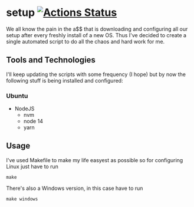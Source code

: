 # setup [![Actions Status](https://github.com/Andy9822/setup/workflows/linux/badge.svg)](https://github.com/Andy9822/setup/actions)

We all know the pain in the a$$ that is downloading and configuring all our setup after every freshly install of a new OS. Thus I've decided to create a single automated script to do all the chaos and hard work for me.

## Tools and Technologies

I'll keep updating the scripts with some frequency (I hope) but by now the following stuff is being installed and configured:

### Ubuntu
- NodeJS
    - nvm
    - node 14
    - yarn

## Usage
I've used Makefile to make my life easyest as possible so for configuring Linux just have to run

```make ```



There's also a Windows version, in this case have to run

```make windows```
